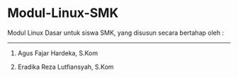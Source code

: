 # Modul-Linux-SMK

Modul Linux Dasar untuk siswa SMK, yang disusun secara bertahap oleh : 

---

1. Agus Fajar Hardeka, S.Kom

2. Eradika Reza Lutfiansyah, S.Kom

